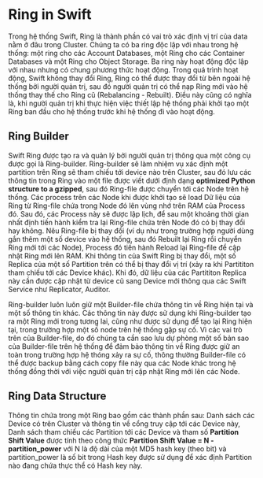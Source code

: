 # Ring in Swift

Trong hệ thống Swift, Ring là thành phần có vai trò xác định vị trí của data nằm ở đâu trong Cluster. Chúng ta có ba ring độc lập với nhau trong hệ thống: một ring cho các Account Databases, một Ring cho các Container Databases và một Ring cho Object Storage. Ba ring này hoạt động độc lập với nhau nhưng có chung phương thức hoạt động. Trong quá trình hoạt động, Swift không thay đổi Ring, Ring có thể được thay đổi từ bên ngoài hệ thống bởi người quản trị, sau đó người quản trị có thể nạp Ring mới vào hệ thống thay thế cho Ring cũ (Rebalancing  - Rebuilt). Điều này cũng có nghĩa là, khi người quản trị khi thực hiện việc thiết lập hệ thống phải khởi tạo một Ring ban đầu cho hệ thống trước khi hệ thống đi vào hoạt động.

## Ring Builder

Swift Ring được tạo ra và quản lý bởi người quản trị thông qua một công cụ được gọi là Ring-builder. Ring-builder sẽ làm nhiệm vụ xác định một partition trên Ring sẽ tham chiếu tới device nào trên Cluster, sau đó lưu các thông tin trong Ring vào một file được viết dưới định dạng **optimized Python structure to a gzipped**, sau đó Ring-file được chuyển tới các Node trên hệ thống. Các process trên các Node khi được khởi tạo sẽ load Dữ liệu của Ring từ Ring-file chứa trong Node đó lên vùng nhớ trên RAM của Process đó. Sau đó, các Process này sẽ được lập lịch, để sau một khoảng thời gian nhất định tiến hành kiểm tra lại Ring-file chứa trên Node đó có bị thay đổi hay không. Nêu Ring-file bị thay đổi (ví dụ như trong trường hợp người dùng gắn thêm một số device vào hệ thống, sau đó Rebuilt lại Ring rồi chuyển Ring mới tới các Node), Process đó tiến hành Reload lại Ring-file để cập nhật Ring mới lên RAM. Khi thông tin của Swift Ring bị thay đổi, một số Replica của một số Partition trên có thể bị thay đổi vị trí (xảy ra khi Partititon tham chiếu tới các Device khác). Khi đó, dữ liệu của các Partititon Replica này cần được cập nhật từ device cũ sang Device mới thông qua các Swift Service như Replicator, Auditor.

Ring-builder luôn luôn giữ một Builder-file chứa thông tin về Ring hiện tại và một số thông tin khác. Các thông tin này được sử dụng khi Ring-builder tạo ra một Ring mới trong tương lai, cũng như được sử dụng để tạo lại Ring hiện tại, trong trường hợp một số node trên hệ thống gặp sự cố. Vì các vai trò trên của Builder-file, do đó chúng ta cần sao lưu dự phòng một số bản sao của Builder-file trên hệ thống để đảm bảo thông tin về Ring được giữ an toàn trong trường hợp hệ thóng xảy ra sự cố, thông thường Builder-file có thể được backup bằng cách copy file này qua các Node khác trong hệ thống đồng thời với việc người quàn trị cập nhật Ring mới lên các Node.

## Ring Data Structure

Thông tin chứa trong một Ring bao gồm các thành phần sau: Danh sách các Device có trên Cluster và thông tin về cổng truy cập tới các Device này, Danh sách tham chiếu các Partition tới các Device và tham số **Partition Shift Value** được tính theo công thức **Partition Shift Value = N - partition\_power** với N là độ dài của một MD5 hash key (theo bit) và partition\_power là số bit trong Hash key được sử dụng để xác định Partition nào đang chứa thực thể có Hash key này.


